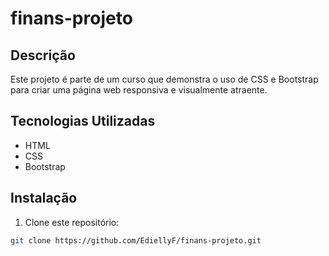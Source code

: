 # finans-projeto

## Descrição

Este projeto é parte de um curso que demonstra o uso de CSS e Bootstrap para criar uma página web responsiva e visualmente atraente.

## Tecnologias Utilizadas

- HTML
- CSS
- Bootstrap

## Instalação

1. Clone este repositório:

```bash
git clone https://github.com/EdiellyF/finans-projeto.git

